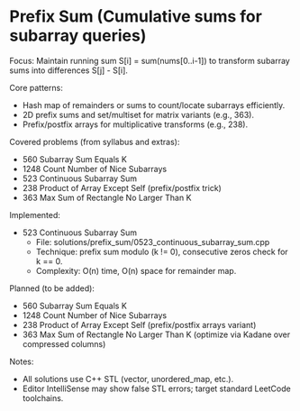 # Prefix Sum (Cumulative sums for subarray queries)

Focus: Maintain running sum S[i] = sum(nums[0..i-1]) to transform subarray sums into differences S[j] - S[i].

Core patterns:
- Hash map of remainders or sums to count/locate subarrays efficiently.
- 2D prefix sums and set/multiset for matrix variants (e.g., 363).
- Prefix/postfix arrays for multiplicative transforms (e.g., 238).

Covered problems (from syllabus and extras):
- 560 Subarray Sum Equals K
- 1248 Count Number of Nice Subarrays
- 523 Continuous Subarray Sum
- 238 Product of Array Except Self (prefix/postfix trick)
- 363 Max Sum of Rectangle No Larger Than K

Implemented:
- 523 Continuous Subarray Sum
  - File: solutions/prefix_sum/0523_continuous_subarray_sum.cpp
  - Technique: prefix sum modulo (k != 0), consecutive zeros check for k == 0.
  - Complexity: O(n) time, O(n) space for remainder map.

Planned (to be added):
- 560 Subarray Sum Equals K
- 1248 Count Number of Nice Subarrays
- 238 Product of Array Except Self (prefix/postfix arrays variant)
- 363 Max Sum of Rectangle No Larger Than K (optimize via Kadane over compressed columns)

Notes:
- All solutions use C++ STL (vector, unordered_map, etc.).
- Editor IntelliSense may show false STL errors; target standard LeetCode toolchains.
